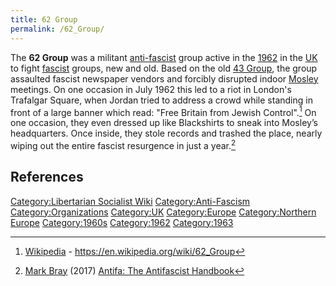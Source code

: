 ```yaml
---
title: 62 Group
permalink: /62_Group/
---
```


The **62 Group** was a militant [anti-fascist](Anti-Fascism "wikilink")
group active in the
[1962](Timeline_of_Libertarian_Socialism_in_Northern_Europe "wikilink")
in the [UK](United_Kingdom "wikilink") to fight
[fascist](Fascism "wikilink") groups, new and old. Based on the old [43
Group](43_Group "wikilink"), the group assaulted fascist newspaper
vendors and forcibly disrupted indoor [Mosley](Oswald_Mosley "wikilink")
meetings. On one occasion in July 1962 this led to a riot in London's
Trafalgar Square, when Jordan tried to address a crowd while standing in
front of a large banner which read: "Free Britain from Jewish
Control".[^1] On one occasion, they even dressed up like Blackshirts to
sneak into Mosley’s headquarters. Once inside, they stole records and
trashed the place, nearly wiping out the entire fascist resurgence in
just a year.[^2]

## References

<references />

[Category:Libertarian Socialist
Wiki](Category:Libertarian_Socialist_Wiki "wikilink")
[Category:Anti-Fascism](Category:Anti-Fascism "wikilink")
[Category:Organizations](Category:Organizations "wikilink")
[Category:UK](Category:UK "wikilink")
[Category:Europe](Category:Europe "wikilink") [Category:Northern
Europe](Category:Northern_Europe "wikilink")
[Category:1960s](Category:1960s "wikilink")
[Category:1962](Category:1962 "wikilink")
[Category:1963](Category:1963 "wikilink")

[^1]: [Wikipedia](Wikipedia "wikilink") -
    <https://en.wikipedia.org/wiki/62_Group>

[^2]: [Mark Bray](Mark_Bray "wikilink") (2017) [Antifa: The Antifascist
    Handbook](Antifa:_The_Antifascist_Handbook "wikilink")